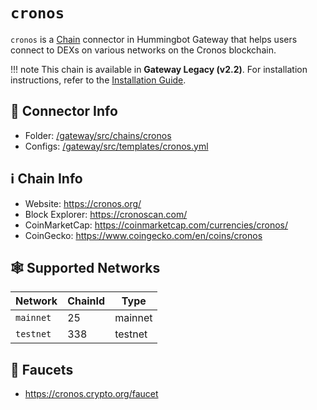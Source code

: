 # `cronos`

`cronos` is a [Chain](/chains) connector in Hummingbot Gateway that helps users connect to DEXs on various networks on the Cronos blockchain.


!!! note
    This chain is available in **Gateway Legacy (v2.2)**. For installation instructions, refer to the [Installation Guide](../legacy/installation.md).


## 📁 Connector Info

* Folder: [/gateway/src/chains/cronos](https://github.com/hummingbot/gateway/tree/main/src/chains/cronos)
* Configs: [/gateway/src/templates/cronos.yml](https://github.com/hummingbot/gateway/tree/main/src/templates/cronos.yml)

## ℹ️ Chain Info

* Website: https://cronos.org/
* Block Explorer: https://cronoscan.com/
* CoinMarketCap: https://coinmarketcap.com/currencies/cronos/
* CoinGecko: https://www.coingecko.com/en/coins/cronos

## 🕸️ Supported Networks

| Network | ChainId | Type |
|---------|---------|------|
| `mainnet` | 25 | mainnet |
| `testnet` | 338 | testnet |

## 🚰 Faucets

* https://cronos.crypto.org/faucet

